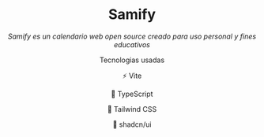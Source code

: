 <h1 align = "center">Samify</h1>

<p align = "center"><i> Samify es un calendario web open source creado para uso personal y fines educativos
</i></p>

<p align = "center">Tecnologias usadas</p>
<p align = "center">⚡ Vite</p>
<p align = "center">🔷 TypeScript</p>
<p align = "center">🎨 Tailwind CSS</p>
<p align = "center">🧩 shadcn/ui</p>
